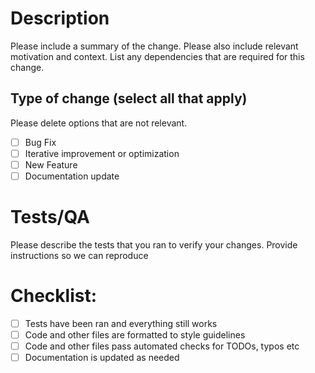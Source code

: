 # Description

Please include a summary of the change. 
Please also include relevant motivation and context. 
List any dependencies that are required for this change.

## Type of change (select all that apply)

Please delete options that are not relevant.

- [ ] Bug Fix
- [ ] Iterative improvement or optimization
- [ ] New Feature
- [ ] Documentation update

# Tests/QA

Please describe the tests that you ran to verify your changes. Provide instructions so we can reproduce

# Checklist:

- [ ] Tests have been ran and everything still works
- [ ] Code and other files are formatted to style guidelines
- [ ] Code and other files pass automated checks for TODOs, typos etc
- [ ] Documentation is updated as needed